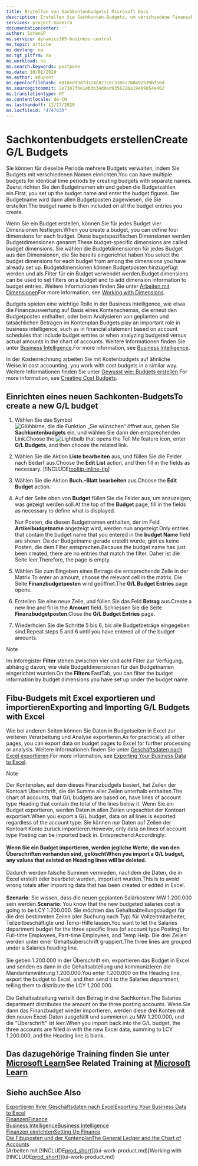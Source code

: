```yaml
---
title: Erstellen von Sachkontenbudgets| Microsoft Docs
description: Erstellen Sie Sachkonten-Budgets, um verschiedene Finanzaktivitäten zu prognostizieren und Dimensionen zu den einzelnen Intelligence-Zwecken zuzuordnen.
services: project-madeira
documentationcenter: ''
author: SorenGP
ms.service: dynamics365-business-central
ms.topic: article
ms.devlang: na
ms.tgt_pltfrm: na
ms.workload: na
ms.search.keywords: postpone
ms.date: 10/01/2020
ms.author: edupont
ms.openlocfilehash: 6018edd9d7d324c827c6c338ec700492b39bf56d
ms.sourcegitcommit: 2e7307fbe1eb3b34d0ad9356226a19409054a402
ms.translationtype: HT
ms.contentlocale: de-CH
ms.lasthandoff: 12/17/2020
ms.locfileid: "4747030"
---
```

# <a name="create-gl-budgets"></a><span data-ttu-id="57962-103">Sachkontenbudgets erstellen</span><span class="sxs-lookup"><span data-stu-id="57962-103">Create G/L Budgets</span></span>
<span data-ttu-id="57962-104">Sie können für dieselbe Periode mehrere Budgets verwalten, indem Sie Budgets mit verschiedenen Namen einrichten.</span><span class="sxs-lookup"><span data-stu-id="57962-104">You can have multiple budgets for identical time periods by creating budgets with separate names.</span></span> <span data-ttu-id="57962-105">Zuerst richten Sie den Budgetnamen ein und geben die Budgetzahlen ein.</span><span class="sxs-lookup"><span data-stu-id="57962-105">First, you set up the budget name and enter the budget figures.</span></span> <span data-ttu-id="57962-106">Der Budgetname wird dann allen Budgetposten zugewiesen, die Sie erstellen.</span><span class="sxs-lookup"><span data-stu-id="57962-106">The budget name is then included on all the budget entries you create.</span></span>  

<span data-ttu-id="57962-107">Wenn Sie ein Budget erstellen, können Sie für jedes Budget vier Dimensionen festlegen.</span><span class="sxs-lookup"><span data-stu-id="57962-107">When you create a budget, you can define four dimensions for each budget.</span></span> <span data-ttu-id="57962-108">Diese bugetspezifischen Dimensionen werden Budgetdimensionen genannt.</span><span class="sxs-lookup"><span data-stu-id="57962-108">These budget-specific dimensions are called budget dimensions.</span></span> <span data-ttu-id="57962-109">Sie wählen die Budgetdimensionen für jedes Budget aus den Dimensionen, die Sie bereits eingerichtet haben.</span><span class="sxs-lookup"><span data-stu-id="57962-109">You select the budget dimensions for each budget from among the dimensions you have already set up.</span></span> <span data-ttu-id="57962-110">Budgetdimensionen können Budgetposten hinzugefügt werden und als Filter für ein Budget verwendet werden.</span><span class="sxs-lookup"><span data-stu-id="57962-110">Budget dimensions can be used to set filters on a budget and to add dimension information to budget entries.</span></span> <span data-ttu-id="57962-111">Weitere Informationen finden Sie unter [Arbeiten mit Dimensionen](finance-dimensions.md)</span><span class="sxs-lookup"><span data-stu-id="57962-111">For more information, see [Working with Dimensions](finance-dimensions.md).</span></span>

<span data-ttu-id="57962-112">Budgets spielen eine wichtige Rolle in der Business Intelligence, wie etwa die Finanzauswertung auf Basis eines Kontenschemas, die erneut den Budgetposten enthalten, oder beim Analysieren von geplanten und tatsächlichen Beträgen im Kontenplan.</span><span class="sxs-lookup"><span data-stu-id="57962-112">Budgets play an important role in business intelligence, such as in financial statement based on account schedules that include budget entries or when analyzing budgeted versus actual amounts in the chart of accounts.</span></span> <span data-ttu-id="57962-113">Weitere Informationen finden Sie unter [Business Intelligence](bi.md).</span><span class="sxs-lookup"><span data-stu-id="57962-113">For more information, see [Business Intelligence](bi.md).</span></span>

<span data-ttu-id="57962-114">In der Kostenrechnung arbeiten Sie mit Kostenbudgets auf ähnliche Weise.</span><span class="sxs-lookup"><span data-stu-id="57962-114">In cost accounting, you work with cost budgets in a similar way.</span></span> <span data-ttu-id="57962-115">Weitere Informationen finden Sie unter [Gewusst wie: Budgets erstellen](finance-create-cost-budgets.md).</span><span class="sxs-lookup"><span data-stu-id="57962-115">For more information, see [Creating Cost Budgets](finance-create-cost-budgets.md).</span></span>    

## <a name="to-create-a-new-gl-budget"></a><span data-ttu-id="57962-116">Einrichten eines neuen Sachkonten-Budgets</span><span class="sxs-lookup"><span data-stu-id="57962-116">To create a new G/L budget</span></span>  
1. <span data-ttu-id="57962-117">Wählen Sie das Symbol ![Glühbirne, die die Funktion „Sie wünschen“ öffnet](media/ui-search/search_small.png "Tell Me-Funktion") aus, geben Sie **Sachkontenbudgets** ein, und wählen Sie dann den entsprechenden Link.</span><span class="sxs-lookup"><span data-stu-id="57962-117">Choose the ![Lightbulb that opens the Tell Me feature](media/ui-search/search_small.png "Tell me what you want to do") icon, enter **G/L Budgets**, and then choose the related link.</span></span>  
2. <span data-ttu-id="57962-118">Wählen Sie die Aktion **Liste bearbeiten** aus, und füllen Sie die Felder nach Bedarf aus.</span><span class="sxs-lookup"><span data-stu-id="57962-118">Choose the **Edit List** action, and then fill in the fields as necessary.</span></span> [!INCLUDE[tooltip-inline-tip](includes/tooltip-inline-tip_md.md)]  
3. <span data-ttu-id="57962-119">Wählen Sie die Aktion **Buch.-Blatt bearbeiten** aus.</span><span class="sxs-lookup"><span data-stu-id="57962-119">Choose the **Edit Budget** action.</span></span>
4. <span data-ttu-id="57962-120">Auf der Seite oben von **Budget** füllen Sie die Felder aus, um anzuzeigen, was gezeigt werden soll.</span><span class="sxs-lookup"><span data-stu-id="57962-120">At the top of the **Budget** page, fill in the fields as necessary to define what is displayed.</span></span>  

    <span data-ttu-id="57962-121">Nur Posten, die diesen Budgetnamen enthalten, der im Feld **Artikelbudgetname** angezeigt wird, werden nun angezeigt.</span><span class="sxs-lookup"><span data-stu-id="57962-121">Only entries that contain the budget name that you entered in the **budget Name** field are shown.</span></span> <span data-ttu-id="57962-122">Da der Budgetname gerade erstellt wurde, gibt es keine Posten, die dem Filter entsprechen.</span><span class="sxs-lookup"><span data-stu-id="57962-122">Because the budget name has just been created, there are no entries that match the filter.</span></span> <span data-ttu-id="57962-123">Daher ist die Seite leer.</span><span class="sxs-lookup"><span data-stu-id="57962-123">Therefore, the page is empty.</span></span>  
5. <span data-ttu-id="57962-124">Wählen Sie zum Eingeben eines Betrags die entsprechende Zelle in der Matrix.</span><span class="sxs-lookup"><span data-stu-id="57962-124">To enter an amount, choose the relevant cell in the matrix.</span></span> <span data-ttu-id="57962-125">Die Seite **Finanzbudgetposten** wird geöffnet.</span><span class="sxs-lookup"><span data-stu-id="57962-125">The **G/L Budget Entries** page opens.</span></span>  
6. <span data-ttu-id="57962-126">Erstellen Sie eine neue Zeile, und füllen Sie das Feld **Betrag** aus.</span><span class="sxs-lookup"><span data-stu-id="57962-126">Create a new line and fill in the **Amount** field.</span></span> <span data-ttu-id="57962-127">Schliessen Sie die Seite **Finanzbudgetposten**.</span><span class="sxs-lookup"><span data-stu-id="57962-127">Close the **G/L Budget Entries** page.</span></span>  
7. <span data-ttu-id="57962-128">Wiederholen Sie die Schritte 5 bis 6, bis alle Budgetbeträge eingegeben sind.</span><span class="sxs-lookup"><span data-stu-id="57962-128">Repeat steps 5 and 6 until you have entered all of the budget amounts.</span></span>  

> [!NOTE]  
>  <span data-ttu-id="57962-129">Im Inforegister  **Filter** stehen zwischen vier und acht Filter zur Verfügung, abhängig davon, wie viele  Budgetdimensionen für den Budgetnamen eingerichtet wurden.</span><span class="sxs-lookup"><span data-stu-id="57962-129">On the **Filters** FastTab, you can filter the budget information by budget dimensions you have set up under the budget name.</span></span>

## <a name="exporting-and-importing-gl-budgets-with-excel"></a><span data-ttu-id="57962-130">Fibu-Budgets mit Excel exportieren und importieren</span><span class="sxs-lookup"><span data-stu-id="57962-130">Exporting and Importing G/L Budgets with Excel</span></span>
<span data-ttu-id="57962-131">Wie bei anderen Seiten können Sie Daten in Budgetseiten in Excel zur weiteren Verarbeitung und Analyse exportieren.</span><span class="sxs-lookup"><span data-stu-id="57962-131">As for practically all other pages, you can export data on budget pages to Excel for further processing or analysis.</span></span> <span data-ttu-id="57962-132">Weitere Informationen finden Sie unter [Geschäftsdaten nach Excel exportieren](about-export-data.md).</span><span class="sxs-lookup"><span data-stu-id="57962-132">For more information, see [Exporting Your Business Data to Excel](about-export-data.md).</span></span>

> [!NOTE]
> <span data-ttu-id="57962-133">Der Kontenplan, auf dem dieses Finanzbudgets basiert, hat Zeilen der Kontoart Überschrift, die die Summe aller Zeilen unterhalb enthalten.</span><span class="sxs-lookup"><span data-stu-id="57962-133">The chart of accounts, that G/L budgets are based on, have lines of account type Heading that contain the total of the lines below it.</span></span> <span data-ttu-id="57962-134">Wenn Sie ein Budget  exportieren, werden Daten in allen Zeilen ungeachtet der Kontoart exportiert.</span><span class="sxs-lookup"><span data-stu-id="57962-134">When you export a G/L budget, data on all lines is exported regardless of the account type.</span></span> <span data-ttu-id="57962-135">Sie können nur Daten auf Zeilen der Kontoart Konto zurück importieren.</span><span class="sxs-lookup"><span data-stu-id="57962-135">However, only data on lines of account type Posting can be imported back in.</span></span> <span data-ttu-id="57962-136">Entsprechend:</span><span class="sxs-lookup"><span data-stu-id="57962-136">Accordingly:</span></span> <br /><br /> <span data-ttu-id="57962-137">**Wenn Sie ein Budget importieren, werden jegliche Werte, die von den Überschriften vorhanden sind, gelöscht**</span><span class="sxs-lookup"><span data-stu-id="57962-137">**When you import a G/L budget, any values that existed on Heading lines will be deleted.**</span></span> <br /><br /> <span data-ttu-id="57962-138">Dadurch werden falsche Summen vermieden, nachdem die Daten, die in Excel erstellt oder bearbetet wurden, importiert wurden.</span><span class="sxs-lookup"><span data-stu-id="57962-138">This is to avoid wrong totals after importing data that has been created or edited in Excel.</span></span><br /><br /> <span data-ttu-id="57962-139">**Szenario**: Sie wissen, dass die neuen geplanten Salärkostenr MW 1.200.000 sein werden.</span><span class="sxs-lookup"><span data-stu-id="57962-139">**Scenario**: You know that the new budgeted salaries cost is going to be LCY 1.200.000.</span></span> <span data-ttu-id="57962-140">Sie möchten das Gehaltsabteilungsbudget für die drei bestimmten Zeilen (der Buchung nach Typ) für Vollzeitmitarbeiter, Teilzeitbeschäftigte und Temp-Hilfe lassen.</span><span class="sxs-lookup"><span data-stu-id="57962-140">You want to let the Salaries department budget for the three specific lines (of account type Posting) for Full-time Employees, Part-time Employees, and Temp Help.</span></span> <span data-ttu-id="57962-141">Die drei Zeilen werden unter einer Gehaltsüberschrift gruppiert.</span><span class="sxs-lookup"><span data-stu-id="57962-141">The three lines are grouped under a Salaries heading line.</span></span><br /><br /><span data-ttu-id="57962-142">Sie geben 1.200.000 in der Überschrift ein, exportieren das Budget in Excel und senden es dann in die Gehaltsabteilung und kommunizieren die Mandantenwährung 1.200.000.</span><span class="sxs-lookup"><span data-stu-id="57962-142">You enter 1.200.000 on the Heading line, export the budget to Excel, and then send it to the Salaries department, telling them to distribute the LCY 1.200.000.</span></span><br /><br /> <span data-ttu-id="57962-143">Die Gehaltsabteilung verteilt den Betrag in drei Sachkonten.</span><span class="sxs-lookup"><span data-stu-id="57962-143">The Salaries department distributes the amount on the three posting accounts.</span></span> <span data-ttu-id="57962-144">Wenn Sie dann das Finanzbudget wieder importieren, werden diese drei Konten mit den neuen Excel-Daten ausgefüllt und summieren zu MW 1.200.000, und die "Überschrift" ist leer.</span><span class="sxs-lookup"><span data-stu-id="57962-144">When you import back into the G/L budget, the three accounts are filled in with the new Excel data, summing to LCY 1.200.000, and the Heading line is blank.</span></span>

## <a name="see-related-training-at-microsoft-learn"></a><span data-ttu-id="57962-145">Das dazugehörige Training finden Sie unter [Microsoft Learn](/learn/modules/budgets-exchange-rates-dynamics-365-business-central/index)</span><span class="sxs-lookup"><span data-stu-id="57962-145">See Related Training at [Microsoft Learn](/learn/modules/budgets-exchange-rates-dynamics-365-business-central/index)</span></span>

## <a name="see-also"></a><span data-ttu-id="57962-146">Siehe auch</span><span class="sxs-lookup"><span data-stu-id="57962-146">See Also</span></span>
[<span data-ttu-id="57962-147">Exportieren Ihrer Geschäftsdaten nach Excel</span><span class="sxs-lookup"><span data-stu-id="57962-147">Exporting Your Business Data to Excel</span></span>](about-export-data.md)  
[<span data-ttu-id="57962-148">Finanzen</span><span class="sxs-lookup"><span data-stu-id="57962-148">Finance</span></span>](finance.md)  
[<span data-ttu-id="57962-149">Business Intelligence</span><span class="sxs-lookup"><span data-stu-id="57962-149">Business Intelligence</span></span>](bi.md)  
[<span data-ttu-id="57962-150">Finanzen einrichten</span><span class="sxs-lookup"><span data-stu-id="57962-150">Setting Up Finance</span></span>](finance-setup-finance.md)  
[<span data-ttu-id="57962-151">Die Fibuposten und der Kontenplan</span><span class="sxs-lookup"><span data-stu-id="57962-151">The General Ledger and the Chart of Accounts</span></span>](finance-general-ledger.md)  
<span data-ttu-id="57962-152">[Arbeiten mit [!INCLUDE[prod_short](includes/prod_short.md)]](ui-work-product.md)</span><span class="sxs-lookup"><span data-stu-id="57962-152">[Working with [!INCLUDE[prod_short](includes/prod_short.md)]](ui-work-product.md)</span></span>  
